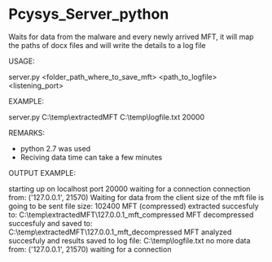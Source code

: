 # Pcysys_Server_python
Waits for data from the malware and every newly arrived MFT, it will map the paths of docx files and will write the details to a log file

USAGE:

server.py <folder_path_where_to_save_mft> <path_to_logfile> <listening_port>

EXAMPLE:

server.py C:\temp\extractedMFT C:\temp\logfile.txt 20000

REMARKS:
- python 2.7 was used
- Reciving data time can take a few minutes


OUTPUT EXAMPLE:

starting up on localhost port 20000
waiting for a connection
connection from: ('127.0.0.1', 21570)
Waiting for data from the client
size of the mft file is going to be sent
file size: 102400
MFT (compressed) extracted succesfuly to: C:\temp\extractedMFT\127.0.0.1_mft_compressed
MFT decompressed succesfuly and saved to: C:\temp\extractedMFT\127.0.0.1_mft_decompressed
MFT analyzed succesfuly and results saved to log file: C:\temp\logfile.txt 
no more data from: ('127.0.0.1', 21570)
waiting for a connection
